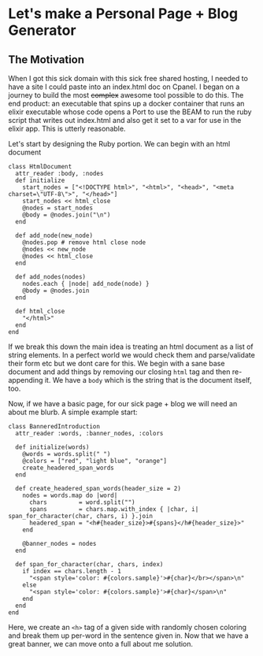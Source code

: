# Let's make a Personal Page + Blog Generator

## The Motivation
When I got this sick domain with this sick free shared hosting, I needed to have a site I could paste into an index.html doc on Cpanel.
I began on a journey to build the most ~~complex~~ awesome tool possible to do this.
The end product: an executable that spins up a docker container that runs an elixir executable whose code opens a Port to use the BEAM to run the ruby script that writes out index.html and also get it set to a var for use in the elixir app.
This is utterly reasonable.

Let's start by designing the Ruby portion.
We can begin with an html document

```
class HtmlDocument
  attr_reader :body, :nodes
  def initialize
    start_nodes = ["<!DOCTYPE html>", "<html>", "<head>", "<meta charset=\"UTF-8\">", "</head>"]
    start_nodes << html_close
    @nodes = start_nodes
    @body = @nodes.join("\n")
  end

  def add_node(new_node)
    @nodes.pop # remove html close node
    @nodes << new_node
    @nodes << html_close
  end

  def add_nodes(nodes)
    nodes.each { |node| add_node(node) }
    @body = @nodes.join
  end

  def html_close
    "</html>"
  end
end
```

If we break this down the main idea is treating an html document as a list of string elements.
In a perfect world we would check them and parse/validate their form etc but we dont care for this.
We begin with a sane base document and add things by removing our closing `html` tag and then re-appending it.
We have a `body` which is the string that is the document itself, too.

Now, if we have a basic page, for our sick page + blog we will need an about me blurb.
A simple example start:


```
class BanneredIntroduction
  attr_reader :words, :banner_nodes, :colors

  def initialize(words)
    @words = words.split(" ")
    @colors = ["red", "light blue", "orange"]
    create_headered_span_words
  end

  def create_headered_span_words(header_size = 2)
    nodes = words.map do |word|
      chars         = word.split("")
      spans         = chars.map.with_index { |char, i| span_for_character(char, chars, i) }.join
      headered_span = "<h#{header_size}>#{spans}</h#{header_size}>"
    end

    @banner_nodes = nodes
  end

  def span_for_character(char, chars, index)
    if index == chars.length - 1
      "<span style='color: #{colors.sample}'>#{char}</br></span>\n"
    else
      "<span style='color: #{colors.sample}'>#{char}</span>\n"
    end
  end
end
```

Here, we create an `<h>` tag of a given side with randomly chosen coloring and break them up per-word in the sentence given in.
Now that we have a great banner, we can move onto a full about me solution.
